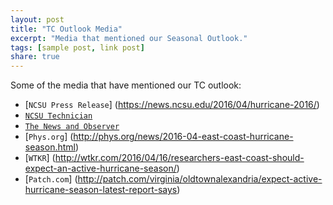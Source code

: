 ```yaml
---
layout: post
title: "TC Outlook Media"
excerpt: "Media that mentioned our Seasonal Outlook."
tags: [sample post, link post] 
share: true
---
```


Some of the media that have mentioned our TC outlook:

* [`NCSU Press Release`] (https://news.ncsu.edu/2016/04/hurricane-2016/)
* [`NCSU Technician`](http://www.technicianonline.com/news/article_1390a5ce-051e-11e6-9385-0bb315cee056.html)
* [`The News and Observer`](http://www.newsobserver.com/news/weather/article72330902.html)
* [`Phys.org`] (http://phys.org/news/2016-04-east-coast-hurricane-season.html)
* [`WTKR`] (http://wtkr.com/2016/04/16/researchers-east-coast-should-expect-an-active-hurricane-season/)
* [`Patch.com`] (http://patch.com/virginia/oldtownalexandria/expect-active-hurricane-season-latest-report-says)

